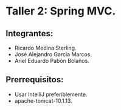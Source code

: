 # Taller 2: Spring MVC.

## Integrantes:

- Ricardo Medina Sterling.
- José Alejandro García Marcos.
- Ariel Eduardo Pabón Bolaños.

## Prerrequisitos:
- Usar IntelliJ preferiblemente.
- apache-tomcat-10.1.13.
